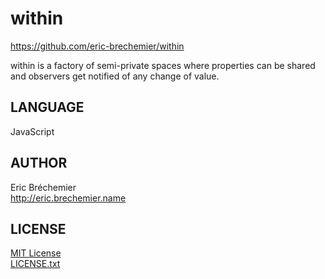 within
======
https://github.com/eric-brechemier/within

within is a factory of semi-private spaces
where properties can be shared and
observers get notified of any change of value.

LANGUAGE
---------

  JavaScript  

AUTHOR
------

  Eric Bréchemier  
  http://eric.brechemier.name

LICENSE
-------

  [MIT License][MIT]  
  [LICENSE.txt](LICENSE.txt)

  [MIT]: http://opensource.org/licenses/MIT

